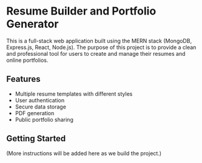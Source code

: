 # Resume Builder and Portfolio Generator

This is a full-stack web application built using the MERN stack (MongoDB, Express.js, React, Node.js). The purpose of this project is to provide a clean and professional tool for users to create and manage their resumes and online portfolios.

## Features
- Multiple resume templates with different styles
- User authentication
- Secure data storage
- PDF generation
- Public portfolio sharing

## Getting Started
(More instructions will be added here as we build the project.)